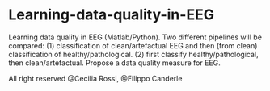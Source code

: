 # Learning-data-quality-in-EEG
Learning data quality in EEG (Matlab/Python). Two different pipelines will be compared: (1) classification of clean/artefactual EEG and then (from clean) classification of healthy/pathological. (2) first classify healthy/pathological, then clean/artefactual. Propose a data quality measure for EEG.


All right reserved @Cecilia Rossi, @Filippo Canderle
